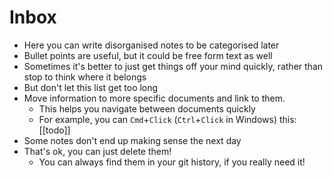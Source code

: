 # Inbox

- Here you can write disorganised notes to be categorised later
- Bullet points are useful, but it could be free form text as well
- Sometimes it's better to just get things off your mind quickly, rather than stop to think where it belongs
- But don't let this list get too long
- Move information to more specific documents and link to them.
  - This helps you navigate between documents quickly
  - For example, you can `Cmd`+`Click` (`Ctrl`+`Click` in Windows) this: [[todo]]
- Some notes don't end up making sense the next day
- That's ok, you can just delete them!
  - You can always find them in your git history, if you really need it!
